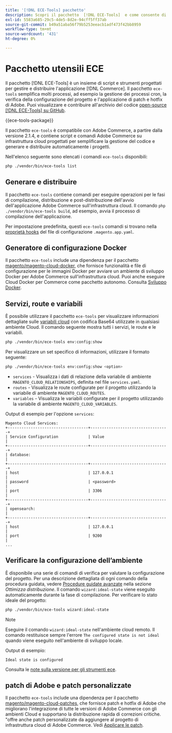 ```yaml
---
title: '[!DNL ECE-Tools] pacchetto'
description: Scopri il pacchetto  [!DNL ECE-Tools]  e come consente di gestire e distribuire Adobe Commerce.
exl-id: 5583a685-29c5-4de5-8d2e-94cff5ff37ab
source-git-commit: b49a51aba56f79b5253eeacb1adf473f42bb8959
workflow-type: tm+mt
source-wordcount: '431'
ht-degree: 0%

---
```


# Pacchetto utensili ECE

Il pacchetto [!DNL ECE-Tools] è un insieme di script e strumenti progettati per gestire e distribuire l&#39;applicazione [!DNL Commerce]. Il pacchetto `ece-tools` semplifica molti processi, ad esempio la gestione dei processi cron, la verifica della configurazione del progetto e l&#39;applicazione di patch e hotfix di Adobe. Puoi visualizzare e contribuire all&#39;archivio del codice [open-source [!DNL ECE-Tools] su GitHub][ece-repo].

{{ece-tools-package}}

Il pacchetto `ece-tools` è compatibile con Adobe Commerce, a partire dalla versione 2.1.4, e contiene script e comandi Adobe Commerce su infrastruttura cloud progettati per semplificare la gestione del codice e generare e distribuire automaticamente i progetti.

Nell&#39;elenco seguente sono elencati i comandi `ece-tools` disponibili:

```bash
php ./vendor/bin/ece-tools list
```

## Generare e distribuire

Il pacchetto `ece-tools` contiene comandi per eseguire operazioni per le fasi di compilazione, distribuzione e post-distribuzione dell&#39;avvio dell&#39;applicazione Adobe Commerce sull&#39;infrastruttura cloud. Il comando `php ./vendor/bin/ece-tools build`, ad esempio, avvia il processo di compilazione dell&#39;applicazione.

Per impostazione predefinita, questi `ece-tools` comandi si trovano nella [proprietà hooks](../application/hooks-property.md) del file di configurazione `.magento.app.yaml`.

## Generatore di configurazione Docker

Il pacchetto `ece-tools` include una dipendenza per il pacchetto [magento/magento-cloud-docker], che fornisce funzionalità e file di configurazione per le immagini Docker per avviare un ambiente di sviluppo Docker per Adobe Commerce sull&#39;infrastruttura cloud. Puoi anche eseguire Cloud Docker per Commerce come pacchetto autonomo. Consulta [Sviluppo Docker](../dev-tools/cloud-docker.md).

## Servizi, route e variabili

È possibile utilizzare il pacchetto `ece-tools` per visualizzare informazioni dettagliate sulle [variabili cloud](../environment/variables-cloud.md) con codifica Base64 utilizzate in qualsiasi ambiente Cloud. Il comando seguente mostra tutti i servizi, le route e le variabili.

```bash
php ./vendor/bin/ece-tools env:config:show
```

Per visualizzare un set specifico di informazioni, utilizzare il formato seguente:

```bash
php ./vendor/bin/ece-tools env:config:show <option>
```

- `services` - Visualizza i dati di relazione della variabile di ambiente `MAGENTO_CLOUD_RELATIONSHIPS`, definita nel file `services.yaml`.
- `routes` - Visualizza le route configurate per il progetto utilizzando la variabile di ambiente `MAGENTO_CLOUD_ROUTES`.
- `variables` - Visualizza le variabili configurate per il progetto utilizzando la variabile di ambiente `MAGENTO_CLOUD_VARIABLES`.

Output di esempio per l&#39;opzione `services`:

```
Magento Cloud Services:
+-----------------------------------+----------------------------------+
| Service Configuration             | Value                            |
+-----------------------------------+----------------------------------+
| database:                                                            |
+-----------------------------------+----------------------------------+
| host                              | 127.0.0.1                        |
| password                          | <password>                       |
| port                              | 3306                             |
+-----------------------------------+----------------------------------+
| opensearch:                                                          |
+-----------------------------------+----------------------------------+
| host                              | 127.0.0.1                        |
| port                              | 9200                             |
...
```

## Verificare la configurazione dell’ambiente

È disponibile una serie di comandi di verifica per valutare la configurazione del progetto. Per una descrizione dettagliata di ogni comando della procedura guidata, vedere [Procedure guidate avanzate](../deploy/smart-wizards.md) nella sezione _Ottimizza distribuzione_. Il comando `wizard:ideal-state` viene eseguito automaticamente durante la fase di compilazione. Per verificare lo stato ideale del progetto:

```bash
php ./vendor/bin/ece-tools wizard:ideal-state
```

>[!NOTE]
>
>Eseguire il comando `wizard:ideal-state` nell&#39;ambiente cloud remoto. Il comando restituisce sempre l&#39;errore `The configured state is not ideal` quando viene eseguito nell&#39;ambiente di sviluppo locale.

Output di esempio:

```
Ideal state is configured
```

Consulta le [note sulla versione per gli strumenti ece](../release-notes/cloud-tools-suite.md).

## patch di Adobe e patch personalizzate

Il pacchetto `ece-tools` include una dipendenza per il pacchetto [magento/magento-cloud-patches], che fornisce patch e hotfix di Adobe che migliorano l&#39;integrazione di tutte le versioni di Adobe Commerce con gli ambienti Cloud e supportano la distribuzione rapida di correzioni critiche. &quot;offre anche patch personalizzate da aggiungere al progetto di infrastruttura cloud di Adobe Commerce. Vedi [Applicare le patch](../development/apply-patches.md).

<!-- link definitions -->

[ece-repo]: https://github.com/magento/ece-tools
[magento/magento-cloud-docker]: https://github.com/magento/magento-cloud-docker
[magento/magento-cloud-patches]: https://github.com/magento/magento-cloud-patches
